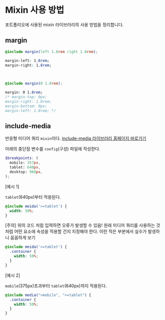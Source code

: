 # Mixin 사용 방법
포트폴리오에 사용된 mixin 라이브러리의 사용 방법을 정리합니다.


## margin

```scss
@include margin(left 1.8rem right 1.8rem);
```
```css
margin-left: 1.8rem;
margin-right: 1.8rem;
```
<br />

```scss
@include margin(0 1.8rem);
```
```css
margin: 0 1.8rem;
/* margin-top: 0px;
margin-right: 1.8rem;
margin-bottom: 0px;
margin-left: 1.8rem; */
```

## include-media
반응형 미디어 쿼리  `mixin`이다. 
[include-media 라이브러리 홈페이지 바로가기](https://eduardoboucas.github.io/include-media/)


아래의 중단점 변수를 `config`(구성) 파일에 작성한다. 
```scss
$breakpoints: (
  mobile: 357px,
  tablet: 640px,
  desktop: 960px,
);
```

[예시 1]

`tablet`(640px)부터 적용된다. 
```scss
@include meida('>=tablet') {
  width: 50%;
}
```

[주의] 위의 코드 처럼 입력하면 오류가 발생할 수 있음! 원래 미디어 쿼리를 사용하는 것처럼 어떤 요소에 속성을 적용할 건지 지정해야 한다. 이런 작은 부분에서 실수가 발생하니 꼼꼼하게 보기
```scss
@include meida('>=tablet') {
  .container {
    width: 50%;
  }
}
```

[예시 2]

`mobile`(375px)초과부터 `tablet`(640px)까지 적용된다. 
```scss
@include media(">mobile", "<=tablet") {
  .container {
    width: 50%;
  }
}
```



